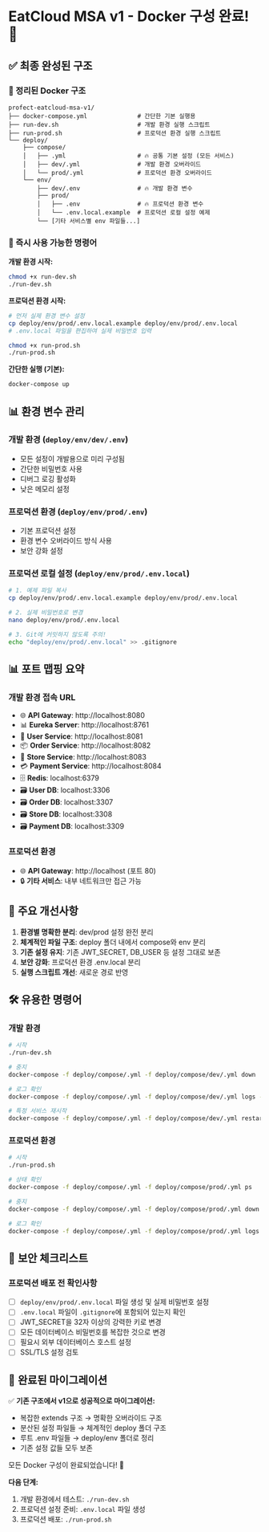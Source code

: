 # EatCloud MSA v1 - Docker 구성 완료! 🎉

## ✅ 최종 완성된 구조

### 📁 정리된 Docker 구조
```
profect-eatcloud-msa-v1/
├── docker-compose.yml              # 간단한 기본 실행용
├── run-dev.sh                      # 개발 환경 실행 스크립트
├── run-prod.sh                     # 프로덕션 환경 실행 스크립트
└── deploy/
    ├── compose/
    │   ├── .yml                    # 🔥 공통 기본 설정 (모든 서비스)
    │   ├── dev/.yml                # 개발 환경 오버라이드
    │   └── prod/.yml               # 프로덕션 환경 오버라이드
    └── env/
        ├── dev/.env                # 🔥 개발 환경 변수
        ├── prod/
        │   ├── .env                # 🔥 프로덕션 환경 변수
        │   └── .env.local.example  # 프로덕션 로컬 설정 예제
        └── [기타 서비스별 env 파일들...]
```

### 🚀 즉시 사용 가능한 명령어

**개발 환경 시작:**
```bash
chmod +x run-dev.sh
./run-dev.sh
```

**프로덕션 환경 시작:**
```bash
# 먼저 실제 환경 변수 설정
cp deploy/env/prod/.env.local.example deploy/env/prod/.env.local
# .env.local 파일을 편집하여 실제 비밀번호 입력

chmod +x run-prod.sh
./run-prod.sh
```

**간단한 실행 (기본):**
```bash
docker-compose up
```

## 📊 환경 변수 관리

### 개발 환경 (`deploy/env/dev/.env`)
- 모든 설정이 개발용으로 미리 구성됨
- 간단한 비밀번호 사용
- 디버그 로깅 활성화
- 낮은 메모리 설정

### 프로덕션 환경 (`deploy/env/prod/.env`)
- 기본 프로덕션 설정
- 환경 변수 오버라이드 방식 사용
- 보안 강화 설정

### 프로덕션 로컬 설정 (`deploy/env/prod/.env.local`)
```bash
# 1. 예제 파일 복사
cp deploy/env/prod/.env.local.example deploy/env/prod/.env.local

# 2. 실제 비밀번호로 변경
nano deploy/env/prod/.env.local

# 3. Git에 커밋하지 않도록 주의!
echo "deploy/env/prod/.env.local" >> .gitignore
```

## 📊 포트 맵핑 요약

### 개발 환경 접속 URL
- 🌐 **API Gateway**: http://localhost:8080
- 📊 **Eureka Server**: http://localhost:8761
- 👤 **User Service**: http://localhost:8081
- 📦 **Order Service**: http://localhost:8082
- 🏪 **Store Service**: http://localhost:8083
- 💳 **Payment Service**: http://localhost:8084
- 🗄️ **Redis**: localhost:6379
- 🗃️ **User DB**: localhost:3306
- 🗃️ **Order DB**: localhost:3307
- 🗃️ **Store DB**: localhost:3308
- 🗃️ **Payment DB**: localhost:3309

### 프로덕션 환경
- 🌐 **API Gateway**: http://localhost (포트 80)
- 🔒 **기타 서비스**: 내부 네트워크만 접근 가능

## 🔧 주요 개선사항

1. **환경별 명확한 분리**: dev/prod 설정 완전 분리
2. **체계적인 파일 구조**: deploy 폴더 내에서 compose와 env 분리
3. **기존 설정 유지**: 기존 JWT_SECRET, DB_USER 등 설정 그대로 보존
4. **보안 강화**: 프로덕션 환경 .env.local 분리
5. **실행 스크립트 개선**: 새로운 경로 반영

## 🛠️ 유용한 명령어

### 개발 환경
```bash
# 시작
./run-dev.sh

# 중지
docker-compose -f deploy/compose/.yml -f deploy/compose/dev/.yml down

# 로그 확인
docker-compose -f deploy/compose/.yml -f deploy/compose/dev/.yml logs -f

# 특정 서비스 재시작
docker-compose -f deploy/compose/.yml -f deploy/compose/dev/.yml restart user-service
```

### 프로덕션 환경
```bash
# 시작
./run-prod.sh

# 상태 확인
docker-compose -f deploy/compose/.yml -f deploy/compose/prod/.yml ps

# 중지
docker-compose -f deploy/compose/.yml -f deploy/compose/prod/.yml down

# 로그 확인
docker-compose -f deploy/compose/.yml -f deploy/compose/prod/.yml logs -f api-gateway
```

## 🔐 보안 체크리스트

### 프로덕션 배포 전 확인사항
- [ ] `deploy/env/prod/.env.local` 파일 생성 및 실제 비밀번호 설정
- [ ] `.env.local` 파일이 `.gitignore`에 포함되어 있는지 확인
- [ ] JWT_SECRET을 32자 이상의 강력한 키로 변경
- [ ] 모든 데이터베이스 비밀번호를 복잡한 것으로 변경
- [ ] 필요시 외부 데이터베이스 호스트 설정
- [ ] SSL/TLS 설정 검토

## 🎯 완료된 마이그레이션

✅ **기존 구조에서 v1으로 성공적으로 마이그레이션:**
- 복잡한 extends 구조 → 명확한 오버라이드 구조
- 분산된 설정 파일들 → 체계적인 deploy 폴더 구조
- 루트 .env 파일들 → deploy/env 폴더로 정리
- 기존 설정 값들 모두 보존

모든 Docker 구성이 완료되었습니다! 🚀

**다음 단계:**
1. 개발 환경에서 테스트: `./run-dev.sh`
2. 프로덕션 설정 준비: `.env.local` 파일 생성
3. 프로덕션 배포: `./run-prod.sh`
